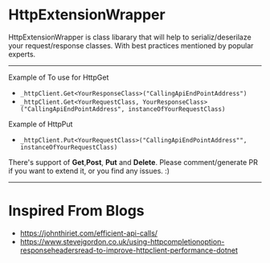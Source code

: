 # HttpExtensionWrapper

<p> HttpExtensionWrapper is class libarary that will help to serializ/deserilaze your request/response classes. With best practices mentioned by popular experts. </p>

---------------
Example  of To use for HttpGet
   * `_httpClient.Get<YourResponseClass>("CallingApiEndPointAddress")`
   * `_httpClient.Get<YourRequestClass, YourResponseClass>("CallingApiEndPointAddress", instanceOfYourRequestClass)`

Example of HttpPut
   * `_httpClient.Put<YourRequestClass>("CallingApiEndPointAddress"", instanceOfYourRequestClass)`

There's support of **Get**,**Post**, **Put** and **Delete**. 
Please comment/generate PR if you want to extend it, or you find any issues. :)

---------------

# Inspired From Blogs
* https://johnthiriet.com/efficient-api-calls/
* https://www.stevejgordon.co.uk/using-httpcompletionoption-responseheadersread-to-improve-httpclient-performance-dotnet
